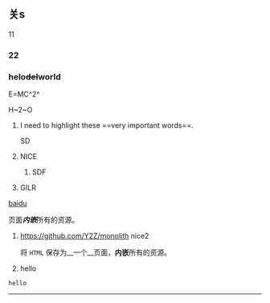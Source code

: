 ## 关s

11

### 22





### helo~~del~~world

E=MC^2^

H~2~O


1. I need to highlight these ==very important words==.

   SD

2. NICE

   1. SDF

3. GILR


[baidu](https://baidu.com)

页面***内嵌***所有的资源。

1. https://github.com/Y2Z/monolith
    nice2

    将 `HTML` 保存为__一个__页面，**内嵌**所有的资源。

2. hello

```
hello
```

---